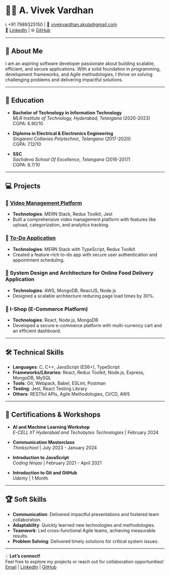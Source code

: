 # 👨‍💻 A. Vivek Vardhan

📞 +91 7989325150 | 📧 [vivekvardhan.akula@gmail.com](mailto:vivekvardhan.akula@gmail.com)  
💼 [LinkedIn](https://www.linkedin.com/in/vivek-vardhan369) | 🌐 [GitHub](https://github.com/vivekvardhan369)  

---

## 🚀 About Me

I am an aspiring software developer passionate about building scalable, efficient, and secure applications. With a solid foundation in programming, development frameworks, and Agile methodologies, I thrive on solving challenging problems and delivering impactful solutions.

---

## 🏫 Education

- **Bachelor of Technology in Information Technology**  
  *MLR Institute of Technology, Hyderabad, Telangana* (2020-2023)  
  CGPA: 6.90/10  

- **Diploma in Electrical & Electronics Engineering**  
  *Singareni Collieries Polytechnic, Telangana* (2017-2020)  
  CGPA: 7.12/10  

- **SSC**  
  *Sachdeva School Of Excellence, Telangana* (2016-2017)  
  CGPA: 8.7/10  

---

## 💻 Projects

### 🔹 [Video Management Platform](https://github.com/vivekvardhan369/Video-Management-Platform.git)
- **Technologies**: MERN Stack, Redux Toolkit, Jest  
- Built a comprehensive video management platform with features like upload, categorization, and analytics tracking.  

### 🔹 [To-Do Application](https://github.com/vivekvardhan369/To-do-Application.git)
- **Technologies**: MERN Stack with TypeScript, Redux Toolkit  
- Created a feature-rich to-do app with secure user authentication and appointment scheduling.  

### 🔹 System Design and Architecture for Online Food Delivery Application
- **Technologies**: AWS, MongoDB, ReactJS, Node.js  
- Designed a scalable architecture reducing page load times by 30%.  

### 🔹 I-Shop (E-Commerce Platform)
- **Technologies**: React, Node.js, MongoDB  
- Developed a secure e-commerce platform with multi-currency cart and an efficient dashboard.  

---

## 🛠️ Technical Skills

- **Languages**: C, C++, JavaScript (ES6+), TypeScript  
- **Frameworks/Libraries**: React, Redux Toolkit, Node.js, Express, MongoDB, MySQL  
- **Tools**: Git, Webpack, Babel, ESLint, Postman  
- **Testing**: Jest, React Testing Library  
- **Others**: RESTful APIs, Agile Methodologies, CI/CD, AWS  

---

## 📜 Certifications & Workshops

- **AI and Machine Learning Workshop**  
  *E-CELL IIT Hyderabad and Techobytes Technologies* | February 2024  

- **Communication Masterclass**  
  *Thinkschool* | July 2023 - January 2024  

- **Introduction to JavaScript**  
  *Coding Ninjas* | February 2021 - April 2021  

- **Introduction to Git and GitHub**  
  *Udemy* | 1 Month  

---

## 🏆 Soft Skills

- **Communication**: Delivered impactful presentations and fostered team collaboration.  
- **Adaptability**: Quickly learned new technologies and methodologies.  
- **Teamwork**: Led cross-functional Agile teams, achieving measurable results.  
- **Problem Solving**: Delivered timely solutions for critical system issues.  

---

💡 **Let’s connect!**  
Feel free to explore my projects or reach out for collaboration opportunities!  
[Email](mailto:vivekvardhan.akula@gmail.com) | [LinkedIn](https://www.linkedin.com/in/vivek-vardhan369) | [GitHub](https://github.com/vivekvardhan369)
